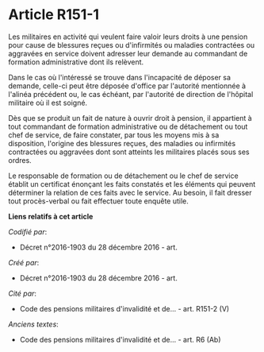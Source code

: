 # Article R151-1

Les militaires en activité qui veulent faire valoir leurs droits à une pension pour cause de blessures reçues ou d'infirmités
ou maladies contractées ou aggravées en service doivent adresser leur demande au commandant de formation administrative dont
ils relèvent.

Dans le cas où l'intéressé se trouve dans l'incapacité de déposer sa demande, celle-ci peut être déposée d'office par
l'autorité mentionnée à l'alinéa précédent ou, le cas échéant, par l'autorité de direction de l'hôpital militaire où il est
soigné.

Dès que se produit un fait de nature à ouvrir droit à pension, il appartient à tout commandant de formation administrative ou
de détachement ou tout chef de service, de faire constater, par tous les moyens mis à sa disposition, l'origine des blessures
reçues, des maladies ou infirmités contractées ou aggravées dont sont atteints les militaires placés sous ses ordres.

Le responsable de formation ou de détachement ou le chef de service établit un certificat énonçant les faits constatés et les
éléments qui peuvent déterminer la relation de ces faits avec le service. Au besoin, il fait dresser tout procès-verbal ou
fait effectuer toute enquête utile.

**Liens relatifs à cet article**

_Codifié par_:

  - Décret n°2016-1903 du 28 décembre 2016 - art.

_Créé par_:

  - Décret n°2016-1903 du 28 décembre 2016 - art.

_Cité par_:

  - Code des pensions militaires d'invalidité et de... - art. R151-2 (V)

_Anciens textes_:

  - Code des pensions militaires d'invalidité et de... - art. R6 (Ab)
